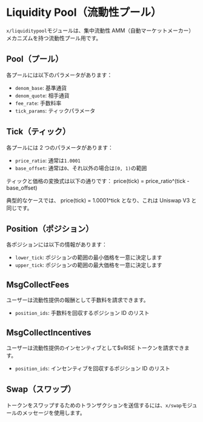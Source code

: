# **Liquidity Pool（流動性プール）**

`x/liquiditypool`モジュールは、集中流動性 AMM（自動マーケットメーカー）メカニズムを持つ流動性プール用です。

## **Pool（プール）**

各プールには以下のパラメータがあります：

- `denom_base`: 基準通貨
- `denom_quote`: 相手通貨
- `fee_rate`: 手数料率
- `tick_params`: ティックパラメータ

## **Tick（ティック）**

各プールには 2 つのパラメータがあります：

- `price_ratio`: 通常は`1.0001`
- `base_offset`: 通常は`0`、それ以外の場合は`[0, 1)`の範囲

ティックと価格の変換式は以下の通りです：
price(tick) = price_ratio^(tick - base_offset)

典型的なケースでは、
price(tick) = 1.0001^tick
となり、これは Uniswap V3 と同じです。

## **Position（ポジション）**

各ポジションには以下の情報があります：

- `lower_tick`: ポジションの範囲の最小価格を一意に決定します
- `upper_tick`: ポジションの範囲の最大価格を一意に決定します

## **MsgCollectFees**

ユーザーは流動性提供の報酬として手数料を請求できます。

- `position_ids`: 手数料を回収するポジション ID のリスト

## **MsgCollectIncentives**

ユーザーは流動性提供のインセンティブとして$vRISE トークンを請求できます。

- `position_ids`: インセンティブを回収するポジション ID のリスト

## **Swap（スワップ）**

トークンをスワップするためのトランザクションを送信するには、`x/swap`モジュールのメッセージを使用します。
